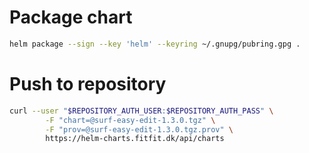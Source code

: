 # Package chart
```bash
helm package --sign --key 'helm' --keyring ~/.gnupg/pubring.gpg .
```

# Push to repository
```bash
curl --user "$REPOSITORY_AUTH_USER:$REPOSITORY_AUTH_PASS" \
        -F "chart=@surf-easy-edit-1.3.0.tgz" \
        -F "prov=@surf-easy-edit-1.3.0.tgz.prov" \
        https://helm-charts.fitfit.dk/api/charts
```
